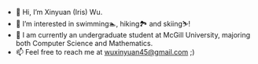 - 👋 Hi, I’m Xinyuan (Iris) Wu. 
- 👀 I’m interested in swimming🏊, hiking🏞 and skiing⛷!
- 🌱 I am currently an undergraduate student at McGill University, majoring both Computer Science and Mathematics.
- 📫 Feel free to reach me at wuxinyuan45@gmail.com  ;)

<!---
wxyyyy1122/wxyyyy1122 is a ✨ special ✨ repository because its `README.md` (this file) appears on your GitHub profile.
You can click the Preview link to take a look at your changes.
--->
